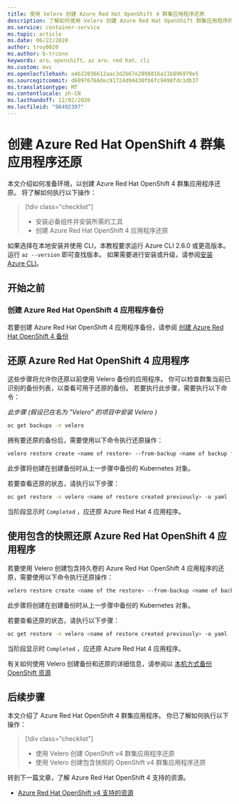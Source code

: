 ```yaml
---
title: 使用 Velero 创建 Azure Red Hat OpenShift 4 群集应用程序还原
description: 了解如何使用 Velero 创建 Azure Red Hat OpenShift 群集应用程序的还原
ms.service: container-service
ms.topic: article
ms.date: 06/22/2020
author: troy0820
ms.author: b-trconn
keywords: aro、openshift、az aro、red hat、cli
ms.custom: mvc
ms.openlocfilehash: a4b22036612aac3d2b67e299881ba11b896979e5
ms.sourcegitcommit: d60976768dec91724d94430fb6fc9498fdc1db37
ms.translationtype: MT
ms.contentlocale: zh-CN
ms.lasthandoff: 12/02/2020
ms.locfileid: "96492397"
---
```

# <a name="create-an-azure-red-hat-openshift-4-cluster-application-restore"></a>创建 Azure Red Hat OpenShift 4 群集应用程序还原

本文介绍如何准备环境，以创建 Azure Red Hat OpenShift 4 群集应用程序还原。 将了解如何执行以下操作：

> [!div class="checklist"]
> * 安装必备组件并安装所需的工具
> * 创建 Azure Red Hat OpenShift 4 应用程序还原

如果选择在本地安装并使用 CLI，本教程要求运行 Azure CLI 2.6.0 或更高版本。 运行 `az --version` 即可查找版本。 如果需要进行安装或升级，请参阅[安装 Azure CLI](/cli/azure/install-azure-cli?view=azure-cli-latest)。

## <a name="before-you-begin"></a>开始之前

### <a name="create-an-azure-red-hat-openshift-4-application-backup"></a>创建 Azure Red Hat OpenShift 4 应用程序备份

若要创建 Azure Red Hat OpenShift 4 应用程序备份，请参阅 [创建 Azure Red Hat OpenShift 4 备份](./howto-create-a-backup.md)

## <a name="restore-an-azure-red-hat-openshift-4-application"></a>还原 Azure Red Hat OpenShift 4 应用程序

这些步骤将允许你还原以前使用 Velero 备份的应用程序。
你可以检查群集当前已识别的备份列表，以查看可用于还原的备份。  若要执行此步骤，需要执行以下命令：

_此步骤 (假设已在名为 "Velero" 的项目中安装 Velero )_

```bash
oc get backups -n velero
```

拥有要还原的备份后，需要使用以下命令执行还原操作：

```bash
velero restore create <name of restore> --from-backup <name of backup from above output list>
```

此步骤将创建在创建备份时从上一步骤中备份的 Kubernetes 对象。

若要查看还原的状态，请执行以下步骤：

```bash
oc get restore -n velero <name of restore created previously> -o yaml
```
当阶段显示时 `Completed` ，应还原 Azure Red Hat 4 应用程序。

## <a name="restore-an-azure-red-hat-openshift-4-application-with-included-snapshots"></a>使用包含的快照还原 Azure Red Hat OpenShift 4 应用程序


若要使用 Velero 创建包含持久卷的 Azure Red Hat OpenShift 4 应用程序的还原，需要使用以下命令执行还原操作：

```bash
velero restore create <name of the restore> --from-backup <name of backup from above output list> --exclude-resources="nodes,events,events.events.k8s.io,backups.ark.heptio.com,backups.velero.io,restores.ark.heptio.com,restores.velero.io"
```
此步骤将创建在创建备份时从上一步骤中备份的 Kubernetes 对象。

若要查看还原的状态，请执行以下步骤：

```bash
oc get restore -n velero <name of restore created previously> -o yaml
```
当阶段显示时 `Completed` ，应还原 Azure Red Hat 4 应用程序。

有关如何使用 Velero 创建备份和还原的详细信息，请参阅以 [本机方式备份 OpenShift 资源](https://www.openshift.com/blog/backup-openshift-resources-the-native-way)

## <a name="next-steps"></a>后续步骤

本文介绍了 Azure Red Hat OpenShift 4 群集应用程序。 你已了解如何执行以下操作：

> [!div class="checklist"]
> * 使用 Velero 创建 OpenShift v4 群集应用程序还原
> * 使用 Velero 创建包含快照的 OpenShift v4 群集应用程序还原


转到下一篇文章，了解 Azure Red Hat OpenShift 4 支持的资源。

* [Azure Red Hat OpenShift v4 支持的资源](supported-resources.md)